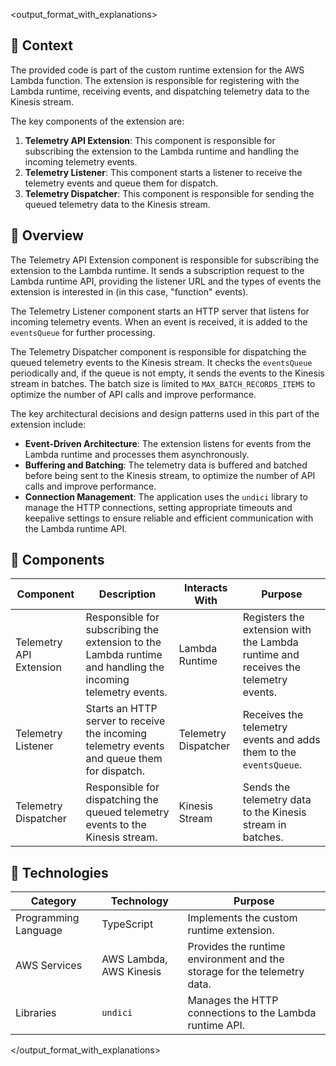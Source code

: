 <output_format_with_explanations>

## 📖 Context

The provided code is part of the custom runtime extension for the AWS Lambda function. The extension is responsible for registering with the Lambda runtime, receiving events, and dispatching telemetry data to the Kinesis stream.

The key components of the extension are:

1. **Telemetry API Extension**: This component is responsible for subscribing the extension to the Lambda runtime and handling the incoming telemetry events.
2. **Telemetry Listener**: This component starts a listener to receive the telemetry events and queue them for dispatch.
3. **Telemetry Dispatcher**: This component is responsible for sending the queued telemetry data to the Kinesis stream.

## 📖 Overview

The Telemetry API Extension component is responsible for subscribing the extension to the Lambda runtime. It sends a subscription request to the Lambda runtime API, providing the listener URL and the types of events the extension is interested in (in this case, "function" events).

The Telemetry Listener component starts an HTTP server that listens for incoming telemetry events. When an event is received, it is added to the `eventsQueue` for further processing.

The Telemetry Dispatcher component is responsible for dispatching the queued telemetry events to the Kinesis stream. It checks the `eventsQueue` periodically and, if the queue is not empty, it sends the events to the Kinesis stream in batches. The batch size is limited to `MAX_BATCH_RECORDS_ITEMS` to optimize the number of API calls and improve performance.

The key architectural decisions and design patterns used in this part of the extension include:

- **Event-Driven Architecture**: The extension listens for events from the Lambda runtime and processes them asynchronously.
- **Buffering and Batching**: The telemetry data is buffered and batched before being sent to the Kinesis stream, to optimize the number of API calls and improve performance.
- **Connection Management**: The application uses the `undici` library to manage the HTTP connections, setting appropriate timeouts and keepalive settings to ensure reliable and efficient communication with the Lambda runtime API.

## 🔹 Components

| Component | Description | Interacts With | Purpose |
| --------- | ----------- | -------------- | ------- |
| Telemetry API Extension | Responsible for subscribing the extension to the Lambda runtime and handling the incoming telemetry events. | Lambda Runtime | Registers the extension with the Lambda runtime and receives the telemetry events. |
| Telemetry Listener | Starts an HTTP server to receive the incoming telemetry events and queue them for dispatch. | Telemetry Dispatcher | Receives the telemetry events and adds them to the `eventsQueue`. |
| Telemetry Dispatcher | Responsible for dispatching the queued telemetry events to the Kinesis stream. | Kinesis Stream | Sends the telemetry data to the Kinesis stream in batches. |

## 🧱 Technologies

| Category | Technology | Purpose |
| -------- | ---------- | ------- |
| Programming Language | TypeScript | Implements the custom runtime extension. |
| AWS Services | AWS Lambda, AWS Kinesis | Provides the runtime environment and the storage for the telemetry data. |
| Libraries | `undici` | Manages the HTTP connections to the Lambda runtime API. |

</output_format_with_explanations>